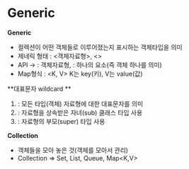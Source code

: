 # Generic

**Generic**
- 컬렉션이 어떤 객체들로 이루어졌는지 표시하는 객체타입을 의미
- 제네릭 형태 : <객체자료형>, <>
- API -> <T> : 객체자료형, <E> : 하나의 요소(즉 객체 하나를 의미)
- Map형식 : <K, V> K는 key(키), V는 value(값)

**대표문자 wildcard **
1. <?> : 모든 타입(객체) 자료형에 대한 대표문자를 의미
2. <? extends 자료형> : 자료형을 상속받은 자녀(sub) 클래스 타입 사용
3. <? super 자료형> : 자료형의 부모(super) 타입 사용           

**Collection**
- 객체들을 모아 놓은 것(객체를 모아서 관리)
- Collection<E> => Set<E>, List<E>, Queue<E>, Map<K,V>
